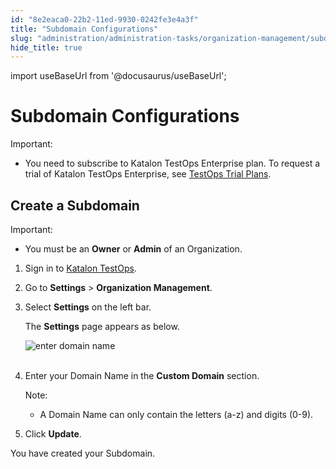 ```yaml
---
id: "8e2eaca0-22b2-11ed-9930-0242fe3e4a3f"
title: "Subdomain Configurations"
slug: "administration/administration-tasks/organization-management/subdomain-configurations"
hide_title: true
---
```

import useBaseUrl from '@docusaurus/useBaseUrl';


# <a id="id" class="anchor_top_offset"/><a id="ariaid-title1" class="anchor_top_offset"/>Subdomain Configurations

<div xmlns="http://www.w3.org/1999/xhtml" className="note important note_important"><span className="note__title">Important:</span> 
  <ul className="ul"><li className="li"><p className="p">You need to subscribe to Katalon TestOps Enterprise plan. To
        request a trial of Katalon TestOps Enterprise, see <a className="xref" href="/administration/katalon-platform-packages/katalon-platform-trial-plans">TestOps
          Trial Plans</a>.</p></li></ul>
</div>

## <a id="id_1" class="anchor_top_offset"/>Create a Subdomain

<div xmlns="http://www.w3.org/1999/xhtml" className="note important note_important"><span className="note__title">Important:</span> 
  <ul className="ul"><li className="li"><p className="p">You must be an <strong className="ph b">Owner</strong> or <strong className="ph b">Admin</strong> of an Organization.</p></li></ul>
</div>
<ol xmlns="http://www.w3.org/1999/xhtml" className="ol"><li className="li">     <p className="p">Sign in to <a className="xref j-external-link" href="https://testops.katalon.io/login" target="_blank">Katalon         TestOps</a>.</p>   </li><li className="li">     <p className="p">Go to <strong className="ph b">Settings</strong> &gt; <strong className="ph b">Organization         Management</strong>.</p>   </li><li className="li">     <p className="p">Select <strong className="ph b">Settings</strong> on the left bar.</p>     <p className="p">The <strong className="ph b">Settings</strong> page appears as below.</p>     <p className="p">       <img className="image" src={useBaseUrl("https://github.com/katalon-studio/docs-images/raw/master/katalon-analytics/docs/testops-revamp-july-subdomain/custom-domain-section.png")} alt="enter domain name" /><br /><br />     </p>   </li><li className="li">     <p className="p">Enter your Domain Name in the <strong className="ph b">Custom Domain</strong>       section.</p>     <div className="note note note_note"><span className="note__title">Note:</span>        <ul className="ul"><li className="li"><p className="p">A Domain Name can only contain the letters (a-z) and digits             (0-9).</p></li></ul>     </div>   </li><li className="li">     <p className="p">Click <strong className="ph b">Update</strong>.</p>   </li></ol> 
<p xmlns="http://www.w3.org/1999/xhtml" className="p">You have created your Subdomain.</p> 
